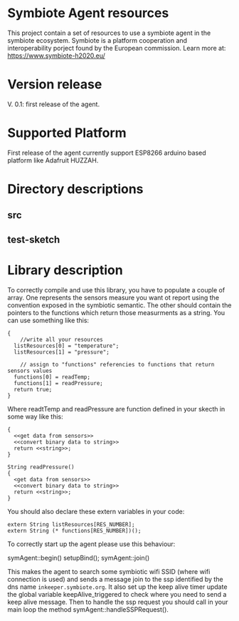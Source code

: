 Symbiote Agent resources
===========================================

This project contain a set of resources to use a symbiote agent in the symbiote ecosystem.
Symbiote is a platform cooperation and interoperability porject found by the European commission. Learn more at: https://www.symbiote-h2020.eu/

# Version release

V. 0.1: first release of the agent.

# Supported Platform

First release of the agent currently support ESP8266 arduino based platform like Adafruit HUZZAH.

# Directory descriptions

## src

## test-sketch

# Library description

To correctly compile and use this library, you have to populate a couple of array. One represents the sensors measure you want ot report using the convention exposed in the symbiotic semantic. The other should contain the pointers to the functions which return those measurments as a string. You can use something like this:

```boolean setupBind(String* listResources, String (* functions[])() )
{
    //write all your resources
  listResources[0] = "temperature";
  listResources[1] = "pressure";

    // assign to "functions" referencies to functions that return sensors values
  functions[0] = readTemp;
  functions[1] = readPressure;
  return true;
}
```
Where readtTemp and readPressure are function defined in your skecth in some way like this:

```String readTemp()
{
  <<get data from sensors>>
  <<convert binary data to string>>
  return <<string>>;
}

String readPressure()
{
  <get data from sensors>>
  <<convert binary data to string>>
  return <<string>>;
}
```
You should also declare these extern variables in your code:

```extern volatile boolean keepAlive_triggered;
extern String listResources[RES_NUMBER];
extern String (* functions[RES_NUMBER])();
```

To correctly start up the agent please use this behaviour:

symAgent::begin()
setupBind();
symAgent::join()

This makes the agent to search some symbiotic wifi SSID (where wifi connection is used) and sends a message join to the ssp identified by the dns name `inkeeper.symbiote.org`. It also set up the keep alive timer update the global variable keepAlive_triggered to check where you need to send a keep alive message. Then to handle the ssp request you should call in your main loop the method symAgent::handleSSPRequest().
